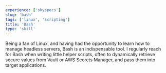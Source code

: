 ```yaml
---
experience: ['skyspecs']
slug: 'bash'
tags: ['linux', 'scripting']
title: 'Bash'
type: 'skill'
---
```

Being a fan of Linux, and having had the opportunity to learn how to manage headless servers, Bash is an indispensable tool.  I regularly reach for Bash when writing little helper scripts, often to dynamically retrieve secure values from Vault or AWS Secrets Manager, and pass them into target applications.
